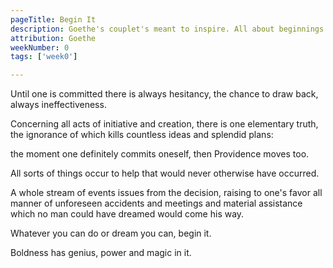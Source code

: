 ```yaml
---
pageTitle: Begin It
description: Goethe's couplet's meant to inspire. All about beginnings.
attribution: Goethe
weekNumber: 0
tags: ['week0']

---
```


Until one is committed there is always hesitancy, the chance to draw back, always ineffectiveness.

Concerning all acts of initiative and creation, there is one elementary truth, the ignorance of which kills countless ideas and splendid plans:

the moment one definitely commits oneself, then Providence moves too.

All sorts of things occur to help that would never otherwise have occurred.

A whole stream of events issues from the decision, raising to one's favor all manner of unforeseen accidents and meetings and material assistance which no man could have dreamed would come his way.

Whatever you can do or dream you can, begin it.

Boldness has genius, power and magic in it.